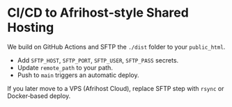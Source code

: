 # CI/CD to Afrihost‑style Shared Hosting

We build on GitHub Actions and SFTP the `./dist` folder to your `public_html`.

- Add `SFTP_HOST`, `SFTP_PORT`, `SFTP_USER`, `SFTP_PASS` secrets.
- Update `remote_path` to your path.
- Push to `main` triggers an automatic deploy.

If you later move to a VPS (Afrihost Cloud), replace SFTP step with `rsync` or Docker‑based deploy.
